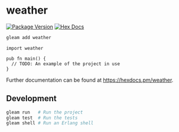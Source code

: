 # weather

[![Package Version](https://img.shields.io/hexpm/v/weather)](https://hex.pm/packages/weather)
[![Hex Docs](https://img.shields.io/badge/hex-docs-ffaff3)](https://hexdocs.pm/weather/)

```sh
gleam add weather
```
```gleam
import weather

pub fn main() {
  // TODO: An example of the project in use
}
```

Further documentation can be found at <https://hexdocs.pm/weather>.

## Development

```sh
gleam run   # Run the project
gleam test  # Run the tests
gleam shell # Run an Erlang shell
```
